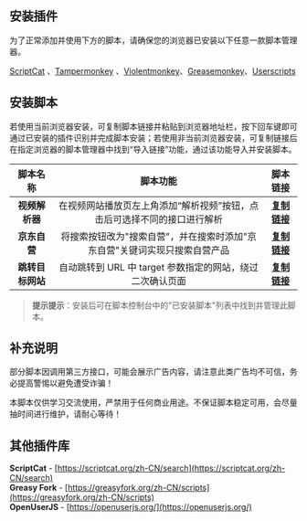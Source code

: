 ## 安装插件
    
为了正常添加并使用下方的脚本，请确保您的浏览器已安装以下任意一款脚本管理器。  
    
[ScriptCat](https://docs.scriptcat.org/) 、[Tampermonkey](https://www.tampermonkey.net/) 、[Violentmonkey](https://violentmonkey.github.io/)、[Greasemonkey](https://addons.mozilla.org/en-US/firefox/addon/greasemonkey/)、[Userscripts](https://apps.apple.com/us/app/userscripts/id1463298887)  
    
## 安装脚本
    
若使用当前浏览器安装，可复制脚本链接并粘贴到浏览器地址栏，按下回车键即可通过已安装的插件识别并完成脚本安装；若使用非当前浏览器安装，可复制链接后在指定浏览器的脚本管理器中找到“导入链接”功能，通过该功能导入并安装脚本。  
    
| 脚本名称 | 脚本功能 | 脚本链接 |
| :----: | :----: | :----: |
| **视频解析器** | 在视频网站播放页左上角添加“解析视频”按钮，点击后可选择不同的接口进行解析 | **[复制链接](https://raw.githubusercontent.com/LuanJian/Script/refs/heads/main/Script/video-parser.users.js)** |    
| **京东自营** | 将搜索按钮改为"搜索自营"，并在搜索时添加"京东自营"关键词实现只搜索自营产品 | **[复制链接](https://raw.githubusercontent.com/LuanJian/Script/refs/heads/main/Script/jd_search_self.users.js)** |    
| **跳转目标网站** | 自动跳转到 URL 中 target 参数指定的网站，绕过二次确认页面 | **[复制链接](https://raw.githubusercontent.com/LuanJian/Script/refs/heads/main/Script/auto-jump.user.js)** |
    
> **提示提示**：安装后可在脚本控制台中的"已安装脚本"列表中找到并管理此脚本。
    
## 补充说明
    
部分脚本因调用第三方接口，可能会展示广告内容，请注意此类广告均不可信，务必提高警惕以避免遭受诈骗！
    
本脚本仅供学习交流使用，严禁用于任何商业用途。不保证脚本稳定可用，会尽量抽时间进行维护，请耐心等待！

## 其他插件库

**ScriptCat** - [https://scriptcat.org/zh-CN/search](https://scriptcat.org/zh-CN/search)  
**Greasy Fork** - [https://greasyfork.org/zh-CN/scripts](https://greasyfork.org/zh-CN/scripts)    
**OpenUserJS** - [https://openuserjs.org/](https://openuserjs.org/)
